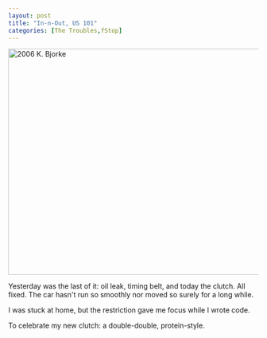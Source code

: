 ```yaml
---
layout: post
title: "In-n-Out, US 101"
categories: [The Troubles,fStop]
---
```

<img alt="2006 K. Bjorke" src="http://www.botzilla.com/blog/pix2006/P1050096.jpg" width="807" height="454" border="0" />

Yesterday was the last of it: oil leak, timing belt, and today the clutch. All fixed. The car hasn't run so smoothly nor moved so surely for a long while.

I was stuck at home, but the restriction gave me focus while I wrote code.

To celebrate my new clutch: a double-double, protein-style.

<!--more-->

